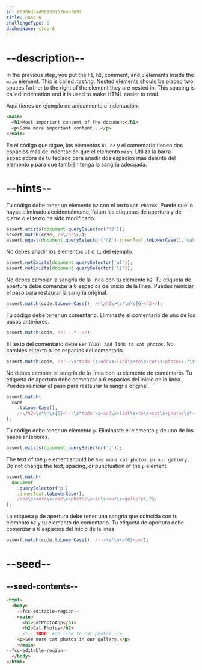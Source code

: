 ```yaml
---
id: 6690bd5ad96139157eedf697
title: Paso 6
challengeType: 0
dashedName: step-6
---
```


# --description--

In the previous step, you put the `h1`, `h2`, comment, and `p` elements inside the `main` element. This is called *nesting*. Nested elements should be placed two spaces further to the right of the element they are nested in. This spacing is called indentation and it is used to make HTML easier to read.

Aquí tienes un ejemplo de anidamiento e indentación:

```html
<main>
  <h1>Most important content of the document</h1>
  <p>Some more important content...</p>
</main>
```

En el código que sigue, los elementos `h1`, `h2` y el comentario tienen dos espacios más de indentación que el elemento `main`. Utiliza la barra espaciadora de tu teclado para añadir dos espacios más delante del elemento `p` para que también tenga la sangría adecuada.

# --hints--

Tu código debe tener un elemento `h2` con el texto `Cat Photos`. Puede que lo hayas eliminado accidentalmente, faltan las etiquetas de apertura y de cierre o el texto ha sido modificado.

```js
assert.exists(document.querySelector('h2'));
assert.match(code, /<\/h2\>/);
assert.equal(document.querySelector('h2').innerText.toLowerCase(),'cat photos')
```

No debes añadir los elementos `ul` o `li` del ejemplo.

```js
assert.notExists(document.querySelector('ul'));
assert.notExists(document.querySelector('li'));
```

No debes cambiar la sangría de la línea con tu elemento `h2`. Tu etiqueta de apertura debe comenzar a 6 espacios del inicio de la línea. Puedes reiniciar el paso para restaurar la sangría original.

```js
assert.match(code.toLowerCase(), /<\/h1\>\s*\n\s{6}<h2>/);
```

Tu código debe tener un comentario. Eliminaste el comentario de uno de los pasos anteriores.

```js
assert.match(code, /<!--.*-->/);
```

El texto del comentario debe ser `TODO: Add link to cat photos`. No cambies el texto o los espacios del comentario.

```js
assert.match(code, /<!--\s*todo:\s+add\s+link\s+to\s+cat\s+photos\.?\s*-->/i);
```

No debes cambiar la sangría de la línea con tu elemento de comentario. Tu etiqueta de apertura debe comenzar a 6 espacios del inicio de la línea. Puedes reiniciar el paso para restaurar la sangría original.

```js
assert.match(
  code
    .toLowerCase(),
    /<\/h2>\s*\n\s{6}<!--\s*todo:\s+add\s+link\s+to\s+cat\s+photos\s*-->/
);
```

Tu código debe tener un elemento `p`. Eliminaste el elemento `p` de uno de los pasos anteriores.

```js
assert.exists(document.querySelector('p'));
```

The text of the `p` element should be `See more cat photos in our gallery.` Do not change the text, spacing, or punctuation of the `p` element.

```js
assert.match(
  document
    .querySelector('p')
    .innerText.toLowerCase(),
    /see\s+more\s+cat\s+photos\s+in\s+our\s+gallery\.?$/
);
```

La etiqueta `p` de apertura debe tener una sangría que coincida con tu elemento `h2` y tu elemento de comentario. Tu etiqueta de apertura debe comenzar a 6 espacios del inicio de la línea.

```js
assert.match(code.toLowerCase(), /-->\s*\n\s{6}<p>/);
```

# --seed--

## --seed-contents--

```html
<html>
  <body>
    --fcc-editable-region--
    <main>
      <h1>CatPhotoApp</h1>
      <h2>Cat Photos</h2>
      <!-- TODO: Add link to cat photos -->
    <p>See more cat photos in our gallery.</p>
    </main>
--fcc-editable-region--
  </body>
</html>
```


